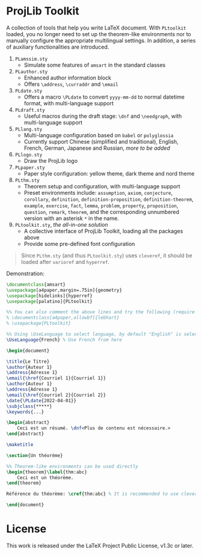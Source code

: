 <!-- Copyright (C) 2021 by Jinwen XU -->

# ProjLib Toolkit

A collection of tools that help you write LaTeX document. With `PLtoolkit` loaded, you no longer need to set up the theorem-like environments nor to manually configure the appropriate multilingual settings. In addition, a series of auxiliary functionalities are introduced.

1. `PLamssim.sty`
    - Simulate some features of `amsart` in the standard classes
1. `PLauthor.sty`
    - Enhanced author information block
    - Offers `\address`, `\curraddr` and `\email`
1. `PLdate.sty`
    - Offers a macro `\PLdate` to convert `yyyy-mm-dd` to normal datetime format, with multi-language support
1. `PLdraft.sty`
    - Useful macros during the draft stage: `\dnf` and `\needgraph`, with multi-language support
1. `PLlang.sty`
    - Multi-language configuration based on `babel` or `polyglossia`
    - Currently support Chinese (simplified and traditional), English, French, German, Japanese and Russian, *more to be added*
1. `PLlogo.sty`
    - Draw the ProjLib logo
1. `PLpaper.sty`
    - Paper style configuration: yellow theme, dark theme and nord theme
1. `PLthm.sty`
    - Theorem setup and configuration, with multi-language support
    - Preset environments include: `assumption`, `axiom`, `conjecture`, `corollary`, `definition`, `definition-proposition`, `definition-theorem`, `example`, `exercise`, `fact`, `lemma`, `problem`, `property`, `proposition`, `question`, `remark`, `theorem`, and the corresponding unnumbered version with an asterisk `*` in the name.
1. `PLtoolkit.sty`, *the all-in-one solution*
    - A collective interface of ProjLib Toolkit, loading all the packages above
    - Provide some pre-defined font configuration

> Since `PLthm.sty` (and thus `PLtoolkit.sty`) uses `cleveref`, it should be loaded after `varioref` and `hyperref`.

Demonstration:
```latex
\documentclass{amsart}
\usepackage[a4paper,margin=.75in]{geometry}
\usepackage[hidelinks]{hyperref}
\usepackage[palatino]{PLtoolkit}

%% You can also comment the above lines and try the following (require xelatex or lualatex):
% \documentclass[a4paper,allowbf]{lebhart}
% \usepackage{PLtoolkit}

%% Using \UseLanguage to select language, by default "English" is selected
\UseLanguage{French} % Use French from here

\begin{document}

\title{Le Titre}
\author{Auteur 1}
\address{Adresse 1}
\email{\href{Courriel 1}{Courriel 1}}
\author{Auteur 1}
\address{Adresse 1}
\email{\href{Courriel 2}{Courriel 2}}
\date{\PLdate{2022-04-01}}
\subjclass{*****}
\keywords{...}

\begin{abstract}
    Ceci est un résumé. \dnf<Plus de contenu est nécessaire.>
\end{abstract}

\maketitle

\section{Un théorème}

%% Theorem-like environments can be used directly
\begin{theorem}\label{thm:abc}
    Ceci est un théorème.
\end{theorem}

Référence du théorème: \cref{thm:abc} % It is recommended to use clever reference

\end{document}
```

# License

This work is released under the LaTeX Project Public License, v1.3c or later.
